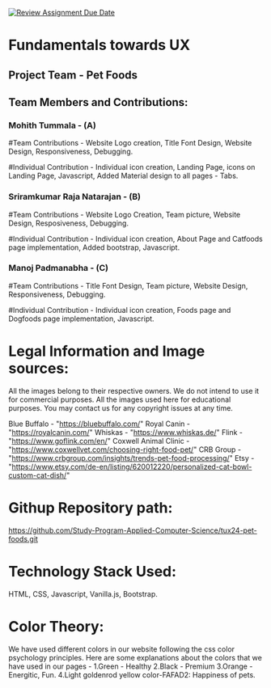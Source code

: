 [![Review Assignment Due Date](https://classroom.github.com/assets/deadline-readme-button-22041afd0340ce965d47ae6ef1cefeee28c7c493a6346c4f15d667ab976d596c.svg)](https://classroom.github.com/a/lWQomyiv)

# Fundamentals towards UX

## Project Team - Pet Foods

## Team Members and Contributions:
### Mohith Tummala - (A)
#Team Contributions - Website Logo creation, Title Font Design, Website Design, Responsiveness, Debugging.

#Individual Contribution - Individual icon creation, Landing Page, icons on Landing Page, Javascript, Added Material design to all pages - Tabs.

### Sriramkumar Raja Natarajan - (B)
#Team Contributions - Website Logo Creation, Team picture, Website Design, Resposiveness, Debugging.

#Individual Contribution - Individual icon creation, About Page and Catfoods page implementation, Added bootstrap, Javascript.

### Manoj Padmanabha - (C)
#Team Contributions - Title Font Design, Team picture, Website Design, Responsiveness, Debugging.

#Individual Contribution - Individual icon creation, Foods page and Dogfoods page implementation, Javascript.


# Legal Information and Image sources:
All the images belong to their respective owners. We do not intend to use it for commercial purposes. All the images used here for educational purposes. You may contact us for any copyright issues at any time.

Blue Buffalo - "https://bluebuffalo.com/"
Royal Canin - "https://royalcanin.com/"
Whiskas - "https://www.whiskas.de/"
Flink - "https://www.goflink.com/en/"
Coxwell Animal Clinic - "https://www.coxwellvet.com/choosing-right-food-pet/"
CRB Group - "https://www.crbgroup.com/insights/trends-pet-food-processing/"
Etsy - "https://www.etsy.com/de-en/listing/620012220/personalized-cat-bowl-custom-cat-dish/"

# Githup Repository path:
https://github.com/Study-Program-Applied-Computer-Science/tux24-pet-foods.git

# Technology Stack Used:
HTML, CSS, Javascript, Vanilla.js, Bootstrap.

# Color Theory:
We have used different colors in our website following the css color psychology principles.
Here are some explanations about the colors that we have used in our pages -
1.Green - Healthy
2.Black - Premium
3.Orange - Energitic, Fun.
4.Light goldenrod yellow color-FAFAD2: Happiness of pets.



